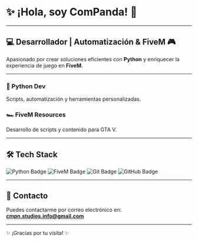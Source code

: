 # ✨ ¡Hola, soy ComPanda! 👋

---

## 💻 Desarrollador | Automatización & FiveM 🎮

Apasionado por crear soluciones eficientes con **Python** y enriquecer la experiencia de juego en **FiveM**.

---

### **🐍 Python Dev**
Scripts, automatización y herramientas personalizadas.

### **🏎️ FiveM Resources**
Desarrollo de scripts y contenido para GTA V.

---

## 🛠️ Tech Stack

<img src="https://img.shields.io/badge/Python-3776AB?style=for-the-badge&logo=python&logoColor=white" alt="Python Badge"> <img src="https://img.shields.io/badge/FiveM-2188FF?style=for-the-badge&logo=gamepad&logoColor=white" alt="FiveM Badge"> <img src="https://img.shields.io/badge/Git-F05032?style=for-the-badge&logo=git&logoColor=white" alt="Git Badge"> <img src="https://img.shields.io/badge/GitHub-100000?style=for-the-badge&logo=github&logoColor=white" alt="GitHub Badge">

---

## 📧 Contacto

Puedes contactarme por correo electrónico en: **cmpn.studios.info@gmail.com**

---

✨ ¡Gracias por tu visita! ✨
